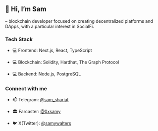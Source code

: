 ## 👋 Hi, I’m Sam 

– blockchain developer focused on creating decentralized platforms and DApps, with a particular interest in SocialFi.


### Tech Stack

- 💻 Frontend: Next.js, React, TypeScript

- 💻 Blockchain: Solidity, Hardhat, The Graph Protocol

- 💻 Backend: Node.js, PostgreSQL



### Connect with me

- 📫 Telegram: <a href="https://t.me/sam_shariat" target="_blank">@sam_shariat</a>

- 🏛️ Farcaster: <a href="https://warpcast.com/0xsamy" target="_blank">@0xsamy</a>

- 🐦 X(Twitter): <a href="https://x.com/SamyWalters" target="_blank">@samywalters</a>


<!---
sam-shariat/sam-shariat is a ✨ special ✨ repository because its `README.md` (this file) appears on your GitHub profile.
You can click the Preview link to take a look at your changes.
--->
